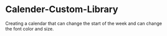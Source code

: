 # Calender-Custom-Library
Creating a calendar that can change the start of the week and can change the font color and size.
